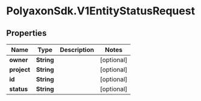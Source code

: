 # PolyaxonSdk.V1EntityStatusRequest

## Properties
Name | Type | Description | Notes
------------ | ------------- | ------------- | -------------
**owner** | **String** |  | [optional] 
**project** | **String** |  | [optional] 
**id** | **String** |  | [optional] 
**status** | **String** |  | [optional] 


